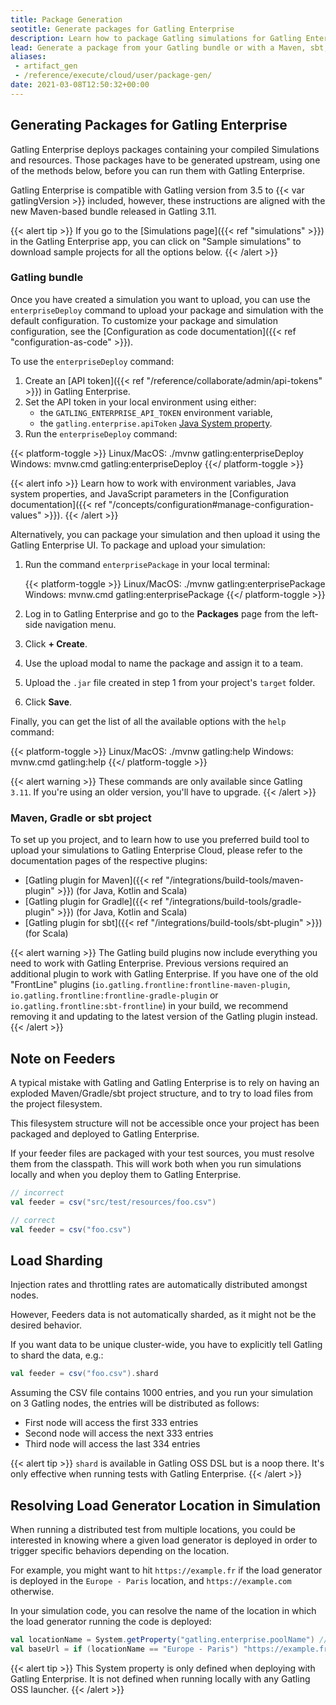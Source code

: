 ```yaml
---
title: Package Generation
seotitle: Generate packages for Gatling Enterprise
description: Learn how to package Gatling simulations for Gatling Enterprise from the Gatling zip bundle, or from a Maven, sbt, or Gradle project.
lead: Generate a package from your Gatling bundle or with a Maven, sbt, or Gradle project.
aliases:
 - artifact_gen
 - /reference/execute/cloud/user/package-gen/
date: 2021-03-08T12:50:32+00:00
---
```


## Generating Packages for Gatling Enterprise

Gatling Enterprise deploys packages containing your compiled Simulations and resources. Those packages have to be generated
upstream, using one of the methods below, before you can run them with Gatling Enterprise.

Gatling Enterprise is compatible with Gatling version from 3.5 to {{< var gatlingVersion >}} included, however, these instructions are aligned with the new Maven-based bundle released in Gatling 3.11.

{{< alert tip >}}
If you go to the [Simulations page]({{< ref "simulations" >}}) in the Gatling Enterprise app, you can click on
"Sample simulations" to download sample projects for all the options below.
{{< /alert >}}

### Gatling bundle

Once you have created a simulation you want to upload, you can use the `enterpriseDeploy` command to upload your package and simulation with the default configuration. To customize your package and simulation configuration, see the [Configuration as code documentation]({{< ref "configuration-as-code" >}}). 

To use the `enterpriseDeploy` command:

1. Create an [API token]({{< ref "/reference/collaborate/admin/api-tokens" >}}) in Gatling Enterprise. 
2. Set the API token in your local environment using either:
    - the `GATLING_ENTERPRISE_API_TOKEN` environment variable,
    - the `gatling.enterprise.apiToken` [Java System property](https://docs.oracle.com/javase/tutorial/essential/environment/sysprop.html).
3. Run the `enterpriseDeploy` command:

{{< platform-toggle >}}
Linux/MacOS: ./mvnw gatling:enterpriseDeploy
Windows: mvnw.cmd gatling:enterpriseDeploy
{{</ platform-toggle >}}

{{< alert info >}}
Learn how to work with environment variables, Java system properties, and JavaScript parameters in the
[Configuration documentation]({{< ref "/concepts/configuration#manage-configuration-values" >}}). 
{{< /alert >}}

Alternatively, you can package your simulation and then upload it using the Gatling Enterprise UI. To package and upload your simulation:

1. Run the command `enterprisePackage` in your local terminal:

    {{< platform-toggle >}}
    Linux/MacOS: ./mvnw gatling:enterprisePackage
    Windows: mvnw.cmd gatling:enterprisePackage
    {{</ platform-toggle >}}

2. Log in to Gatling Enterprise and go to the **Packages** page from the left-side navigation menu.
3. Click **+ Create**. 
4. Use the upload modal to name the package and assign it to a team.
5. Upload the `.jar` file created in step 1 from your project's `target` folder.
6. Click **Save**.

Finally, you can get the list of all the available options with the `help` command:

{{< platform-toggle >}}
Linux/MacOS: ./mvnw gatling:help
Windows: mvnw.cmd gatling:help
{{</ platform-toggle >}}

{{< alert warning >}}
These commands are only available since Gatling `3.11`. If you're using an older version, you'll have to upgrade.
{{< /alert >}}

### Maven, Gradle or sbt project

To set up you project, and to learn how to use you preferred build tool to upload your simulations to Gatling Enterprise
Cloud, please refer to the documentation pages of the respective plugins:

- [Gatling plugin for Maven]({{< ref "/integrations/build-tools/maven-plugin" >}}) (for Java, Kotlin and Scala)
- [Gatling plugin for Gradle]({{< ref "/integrations/build-tools/gradle-plugin" >}}) (for Java, Kotlin and Scala)
- [Gatling plugin for sbt]({{< ref "/integrations/build-tools/sbt-plugin" >}}) (for Scala)

{{< alert warning >}}
The Gatling build plugins now include everything you need to work with Gatling Enterprise. Previous versions required an
additional plugin to work with Gatling Enterprise. If you have one of the old "FrontLine" plugins
(`io.gatling.frontline:frontline-maven-plugin`, `io.gatling.frontline:frontline-gradle-plugin` or
`io.gatling.frontline:sbt-frontline`) in your build, we recommend removing it and updating to the latest version of the
Gatling plugin instead.
{{< /alert >}}

## Note on Feeders

A typical mistake with Gatling and Gatling Enterprise is to rely on having an exploded Maven/Gradle/sbt project structure, and to try to load files from the project filesystem.

This filesystem structure will not be accessible once your project has been packaged and deployed to Gatling Enterprise.

If your feeder files are packaged with your test sources, you must resolve them from the classpath. This will work both
when you run simulations locally and when you deploy them to Gatling Enterprise.

```scala
// incorrect
val feeder = csv("src/test/resources/foo.csv")

// correct
val feeder = csv("foo.csv")
```

## Load Sharding

Injection rates and throttling rates are automatically distributed amongst nodes.

However, Feeders data is not automatically sharded, as it might not be the desired behavior.

If you want data to be unique cluster-wide, you have to explicitly tell Gatling to shard the data, e.g.:

```scala
val feeder = csv("foo.csv").shard
```

Assuming the CSV file contains 1000 entries, and you run your simulation on 3 Gatling nodes, the entries will be distributed as follows:

- First node will access the first 333 entries
- Second node will access the next 333 entries
- Third node will access the last 334 entries

{{< alert tip >}}
`shard` is available in Gatling OSS DSL but is a noop there. It's only effective when running tests with Gatling Enterprise.
{{< /alert >}}

## Resolving Load Generator Location in Simulation

When running a distributed test from multiple locations, you could be interested in knowing where a given load generator is deployed in order to trigger specific behaviors depending on the location.

For example, you might want to hit `https://example.fr` if the load generator is deployed in the `Europe - Paris` location, and `https://example.com` otherwise.

In your simulation code, you can resolve the name of the location in which the load generator running the code is deployed:

```scala
val locationName = System.getProperty("gatling.enterprise.poolName") // pool is the former name of location
val baseUrl = if (locationName == "Europe - Paris") "https://example.fr" else "https://example.com"
```

{{< alert tip >}}
This System property is only defined when deploying with Gatling Enterprise.
It is not defined when running locally with any Gatling OSS launcher.
{{< /alert >}}
